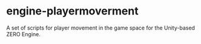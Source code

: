 # engine-playermoverment
A set of scripts for player movement in the game space for the Unity-based ZERO Engine.

